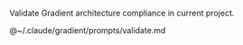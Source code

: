 Validate Gradient architecture compliance in current project.

@~/.claude/gradient/prompts/validate.md
